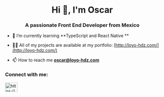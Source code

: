 <h1 align="center">Hi 👋, I'm Oscar</h1>
<h3 align="center">A passionate Front End Developer from Mexico</h3>

- 🌱 I’m currently learning **TypeScript and React Native **

- 👨‍💻 All of my projects are available at my portfolio: [http://loyo-hdz.com/](http://loyo-hdz.com/)

- 📫 How to reach me **oscar@loyo-hdz.com**

<h3 align="left">Connect with me:</h3>
<p align="left">
<a href="https://www.linkedin.com/in/oscar-loyo-hernandez-18339b255/" target="blank"><img align="center" src="https://raw.githubusercontent.com/rahuldkjain/github-profile-readme-generator/master/src/images/icons/Social/linked-in-alt.svg" alt="https://www.linkedin.com/in/oscar-loyo-hernandez-18339b255/" height="30" width="40" /></a>
</p>
